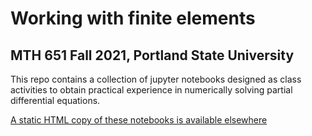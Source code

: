 # Working with finite elements 

## MTH 651 Fall 2021, Portland State University

This repo contains a collection of jupyter notebooks  designed as class activities to obtain practical experience in numerically
solving partial differential equations.

[A static HTML copy of these notebooks is available elsewhere](https://web.pdx.edu/~gjay/teaching/mth651_2021/mth65123/INDEX.html)
